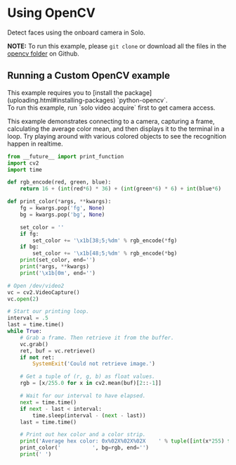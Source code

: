 # Using OpenCV

Detect faces using the onboard camera in Solo.

**NOTE:** To run this example, please `git clone` or download all the files in the [opencv folder](https://github.com/3drobotics/solodevguide/tree/master/examples/opencv) on Github.

## Running a Custom OpenCV example

<aside class="note">
This example requires you to [install the package](uploading.html#installing-packages) `python-opencv`.
</aside>

<aside class="note">
To run this example, run `solo video acquire` first to get camera access.
</aside>

This example demonstrates connecting to a camera, capturing a frame, calculating the average color mean, and then displays it to the terminal in a loop. Try playing around with various colored objects to see the recognition happen in realtime.

<div class="any-code"></div>

```py
from __future__ import print_function
import cv2
import time

def rgb_encode(red, green, blue):
    return 16 + (int(red*6) * 36) + (int(green*6) * 6) + int(blue*6)

def print_color(*args, **kwargs):
    fg = kwargs.pop('fg', None)
    bg = kwargs.pop('bg', None)

    set_color = ''
    if fg:
        set_color += '\x1b[38;5;%dm' % rgb_encode(*fg)
    if bg:
        set_color += '\x1b[48;5;%dm' % rgb_encode(*bg)
    print(set_color, end='')
    print(*args, **kwargs)
    print('\x1b[0m', end='')

# Open /dev/video2
vc = cv2.VideoCapture()
vc.open(2)

# Start our printing loop.
interval = .5
last = time.time()
while True:
    # Grab a frame. Then retrieve it from the buffer.
    vc.grab()
    ret, buf = vc.retrieve()
    if not ret:
        SystemExit('Could not retrieve image.')

    # Get a tuple of (r, g, b) as float values.
    rgb = [x/255.0 for x in cv2.mean(buf)[2::-1]]

    # Wait for our interval to have elapsed.
    next = time.time()
    if next - last < interval:
        time.sleep(interval - (next - last))
    last = time.time()

    # Print out hex color and a color strip.
    print('Average hex color: 0x%02X%02X%02X    ' % tuple([int(x*255) for x in rgb]), end='')
    print_color('          ', bg=rgb, end='')
    print(' ')
```
